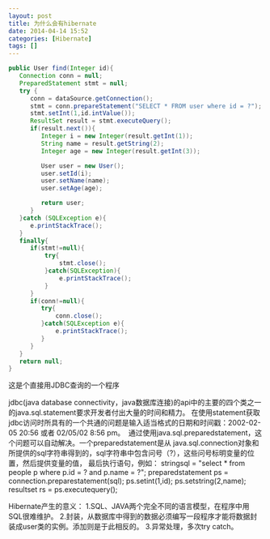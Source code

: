 ```yaml
---
layout: post
title: 为什么会有hibernate
date: 2014-04-14 15:52
categories: [Hibernate]
tags: []
---
```




```java
public User find(Integer id){
   Connection conn = null;
   PreparedStatement stmt = null;
   try {
      conn = dataSource.getConnection();
      stmt = conn.prepareStatement("SELECT * FROM user where id = ?");
      stmt.setInt(1,id.intValue());
      ResultSet result = stmt.executeQuery();
      if(result.next()){
         Integer i = new Integer(result.getInt(1));
         String name = result.getString(2);
         Integer age = new Integer(result.getInt(3));

         User user = new User();
         user.setId(i);
         user.setName(name);
         user.setAge(age);

         return user;
      }
   }catch (SQLException e){
      e.printStackTrace();
   }
   finally{
      if(stmt!=null){
          try{
              stmt.close();
          }catch(SQLException){
              e.printStackTrace();
          }
      }
      if(conn!=null){
         try{
             conn.close();
         }catch(SQLException e){
             e.printStackTrace();
         }
      }
   }
   return null;
}

```
这是个直接用JDBC查询的一个程序

jdbc(java database connectivity，java数据库连接)的api中的主要的四个类之一的java.sql.statement要求开发者付出大量的时间和精力。 在使用statement获取jdbc访问时所具有的一个共通的问题是输入适当格式的日期和时间戳：2002-02-05 20:56 或者 02/05/02 8:56 pm。 
通过使用java.sql.preparedstatement，这个问题可以自动解决。一个preparedstatement是从 java.sql.connection对象和所提供的sql字符串得到的，sql字符串中包含问号（?），这些问号标明变量的位置，然后提供变量的值， 最后执行语句，例如：
stringsql = "select * from people p where p.id = ? and p.name = ?";
preparedstatement ps = connection.preparestatement(sql);
ps.setint(1,id);
ps.setstring(2,name);
resultset rs = ps.executequery();

Hibernate产生的意义：
1.SQL、JAVA两个完全不同的语言模型，在程序中用SQL很难维护。
2.封装，从数据库中得到的数据必须编写一段程序才能将数据封装成user类的实例。添加则是于此相反的。
3.异常处理，多次try catch。


